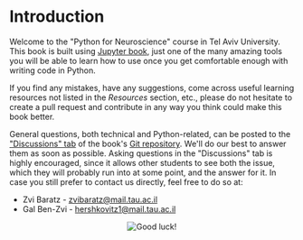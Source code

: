 # Introduction

Welcome to the "Python for Neuroscience" course in Tel Aviv University. This book is built using [Jupyter book](https://jupyterbook.org/intro.html), just one of the many amazing tools you will be able to learn how to use once you get comfortable enough with writing code in Python.

If you find any mistakes, have any suggestions, come across useful learning resources not listed in the _Resources_ section, etc., please do not hesitate to create a pull request and contribute in any way you think could make this book better.

General questions, both technical and Python-related, can be posted to the ["Discussions" tab](https://github.com/sagol-python-for-neuroscientists/textbook-public/discussions) of the book's [Git repository](https://github.com/sagol-python-for-neuroscientists/textbook-public.git). We'll do our best to answer them as soon as possible.
Asking questions in the "Discussions" tab is highly encouraged, since it allows other students to see both the issue, which they will probably run into at some point, and the answer for it. In case you still prefer to contact us directly, feel free to do so at:

- Zvi Baratz - [zvibaratz@mail.tau.ac.il](mailto:zvibaratz@mail.tau.ac.il)
- Gal Ben-Zvi - [hershkovitz1@mail.tau.ac.il](mailto:hershkovitz1@mail.tau.ac.il)

<p align="center">
    <img src="https://raw.githubusercontent.com/sagol-python-for-neuroscientists/textbook-public/main/source/good_luck.jpg" alt="Good luck!" />
</p>
